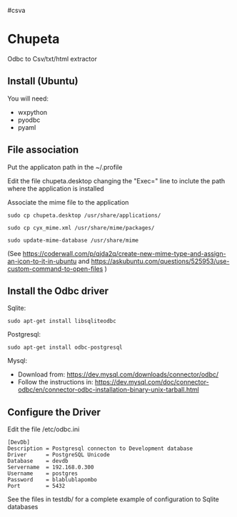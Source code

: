 #csva

Chupeta
=======

Odbc to Csv/txt/html extractor

Install (Ubuntu)
----------------

You will need:
* wxpython
* pyodbc 
* pyaml

File association
----------------

Put the applicaton path in the ~/.profile

Edit the file chupeta.desktop changing the "Exec=" line to inclute the path where the application is installed

Associate the mime file to the application

```
sudo cp chupeta.desktop /usr/share/applications/

sudo cp cyx_mime.xml /usr/share/mime/packages/

sudo update-mime-database /usr/share/mime

```


(See https://coderwall.com/p/qjda2q/create-new-mime-type-and-assign-an-icon-to-it-in-ubuntu
 and https://askubuntu.com/questions/525953/use-custom-command-to-open-files
)



Install the Odbc driver
-----------------------

Sqlite:

```
sudo apt-get install libsqliteodbc

```

Postgresql:

```
sudo apt-get install odbc-postgresql
```


Mysql:

   * Download from: https://dev.mysql.com/downloads/connector/odbc/
   * Follow the instructions in: https://dev.mysql.com/doc/connector-odbc/en/connector-odbc-installation-binary-unix-tarball.html
   
   
Configure the Driver
--------------------


Edit the file /etc/odbc.ini

```
[DevDb]
Description	= Postgresql connecton to Development database
Driver		= PostgreSQL Unicode
Database	= devdb
Servername	= 192.168.0.300
Username	= postgres
Password	= blablublapombo
Port		= 5432
```

See the files in testdb/ for a complete example of configuration to Sqlite databases

